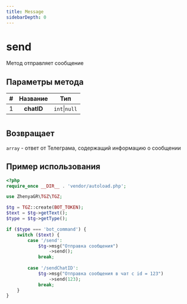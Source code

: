 ```yaml
---
title: Message
sidebarDepth: 0
---
```


# send
Метод отправляет сообщение

## Параметры метода
| # |             Название             |      Тип      |
|:-:|:--------------------------------:|:-------------:|
| 1 |            **chatID**            | `int`\|`null` |
#
## Возвращает
`array` - ответ от Телеграма, содержащий информацию о сообщении

## Пример использования
```php
<?php
require_once __DIR__ . 'vendor/autoload.php'; 

use ZhenyaGR\TGZ\TGZ;

$tg = TGZ::create(BOT_TOKEN);
$text = $tg->getText();
$type = $tg->getType();

if ($type === 'bot_command') {
    switch ($text) {
        case '/send':
            $tg->msg("Отправка сообщения")
                ->send();
            break;
            
        case '/sendChatID':   
            $tg->msg("Отправка сообщения в чат с id = 123")
                ->send(123);
            break;
    }    
}
```